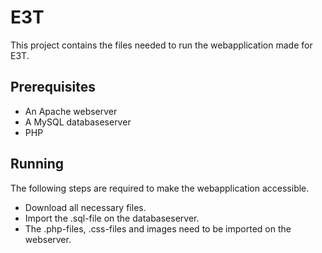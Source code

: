 # E3T

This project contains the files needed to run the webapplication made for E3T.

## Prerequisites

- An Apache webserver
- A MySQL databaseserver
- PHP

## Running

The following steps are required to make the webapplication accessible.

- Download all necessary files.
- Import the .sql-file on the databaseserver.
- The .php-files, .css-files and images need to be imported on the webserver. 